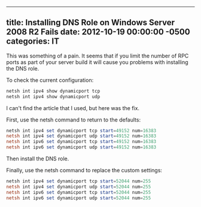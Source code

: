 ﻿---

title:  Installing DNS Role on Windows Server 2008 R2 Fails
date:   2012-10-19 00:00:00 -0500
categories: IT
---






This was something of a pain. It seems that if you limit the number of RPC ports as part of your server build it will cause you problems with installing the DNS role.

To check the current configuration:
```powershell
netsh int ipv4 show dynamicport tcp
netsh int ipv4 show dynamicport udp
```

I can't find the article that I used, but here was the fix.

First, use the netsh command to return to the defaults:
```powershell
netsh int ipv4 set dynamicport tcp start=49152 num=16383
netsh int ipv4 set dynamicport udp start=49152 num=16383
netsh int ipv6 set dynamicport tcp start=49152 num=16383
netsh int ipv6 set dynamicport udp start=49152 num=16383
```

Then install the DNS role.

Finally, use the netsh command to replace the custom settings:
```powershell
netsh int ipv4 set dynamicport tcp start=52044 num=255
netsh int ipv4 set dynamicport udp start=52044 num=255
netsh int ipv6 set dynamicport tcp start=52044 num=255
netsh int ipv6 set dynamicport udp start=52044 num=255
```


